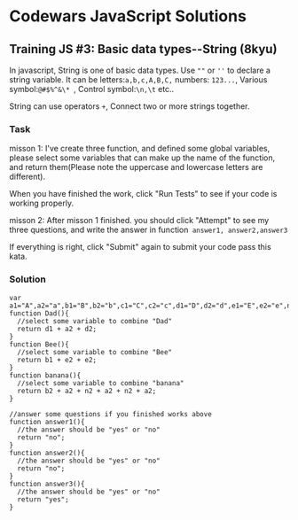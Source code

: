 # Codewars JavaScript Solutions

## Training JS #3: Basic data types--String (8kyu)

In javascript, String is one of basic data types. Use `""` or `''` to declare a string variable. It can be letters:`a,b,c,A,B,C,` numbers: `123...`, Various symbol:`@#$%^&\* `, Control symbol:`\n,\t` etc..

String can use operators `+`, Connect two or more strings together.

### Task

misson 1: I've create three function, and defined some global variables, please select some variables that can make up the name of the function, and return them(Please note the uppercase and lowercase letters are different).

When you have finished the work, click "Run Tests" to see if your code is working properly.

misson 2: After misson 1 finished. you should click "Attempt" to see my three questions, and write the answer in function` answer1, answer2,answer3`

If everything is right, click "Submit" again to submit your code pass this kata.

### Solution

```
var a1="A",a2="a",b1="B",b2="b",c1="C",c2="c",d1="D",d2="d",e1="E",e2="e",n1="N",n2="n"
function Dad(){
  //select some variable to combine "Dad"
  return d1 + a2 + d2;
}
function Bee(){
  //select some variable to combine "Bee"
  return b1 + e2 + e2;
}
function banana(){
  //select some variable to combine "banana"
  return b2 + a2 + n2 + a2 + n2 + a2;
}

//answer some questions if you finished works above
function answer1(){
  //the answer should be "yes" or "no"
  return "no";
}
function answer2(){
  //the answer should be "yes" or "no"
  return "no";
}
function answer3(){
  //the answer should be "yes" or "no"
  return "yes";
}
```
